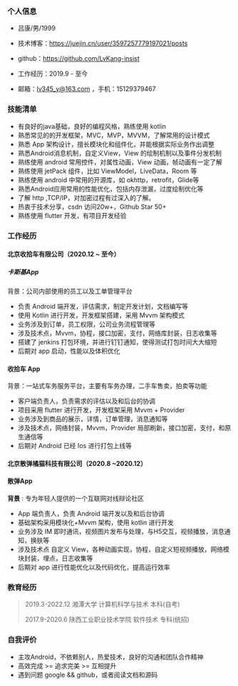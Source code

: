 ### 个人信息

 - 吕康/男/1999 
 - 技术博客：https://juejin.cn/user/3597257779197021/posts
 - github：https://github.com/LvKang-insist

 - 工作经历：2019.9 - 至今

 - 邮箱：lv345_y@163.com ，手机：15129379467
### 技能清单

- 有良好的java基础，良好的编程风格，熟练使用 kotlin
- 熟悉常见的的开发框架，MVC，MVP，MVVM，了解常用的设计模式
- 熟悉 App 架构设计，擅长模块化和组件化，并能根据实际业务作出调整
- 熟悉Android消息机制，自定义View，View 的绘制机制以及事件分发机制
- 熟练使用 android 常用控件，对属性动画，View 动画，帧动画有一定了解
- 熟练使用 jetPack 组件，比如 ViewModel，LiveData，Room 等
- 熟练使用 android 中常用的开源库，如 okhttp，retrofit，Glide等
- 熟悉Android应用常用的性能优化，包括内存泄漏，过度绘制优化等
- 了解 http ,TCP/IP，对加密过程有过深入的了解。
- 热衷于技术分享，csdn 访问20w+，Github Star 50+
- 熟练使用 flutter 开发，有项目开发经验
### 工作经历

#### 北京收拾车有限公司（2020.12 ~ 至今）

##### 卡斯基App

背景：公司内部使用的员工以及工单管理平台

- 负责 Android 端开发，评估需求，制定开发计划，文档编写等
- 使用 Kotlin 进行开发，开发框架搭建，采用 Mvvm 架构模式
- 业务涉及到订单，员工权限，公司业务流程管理等
- 涉及技术点，Mvvm，协程，接口加密，支付，网络库封装，日志收集等
- 搭建了 jenkins 打包环境，并进行钉钉通知，使得测试打包时间大大缩短
- 后期对 app 启动，性能以及体积优化

#### 收拾车 App

背景：一站式车务服务平台，主要有车务办理，二手车售卖，拍卖等功能

- 客户端负责人，负责需求的评估以及和后台的协调
- 项目采用 flutter 进行开发，开发框架采用 Mvvm + Provider
- 业务涉及到商品的展示，详情，订单管理，消息通知等
- 涉及技术点，网络封装，Mvvm，Provider 局部刷新，接口加密，支付，和原生通信等
- 后期对 Android 已经 Ios 进行打包上线等

#### 北京散弹橘猫科技有限公司（2020.8 ~2020.12）

#### 散弹App

**背景** :  专为年轻人提供的一个互联网对线辩论社区

- App 端负责人，负责 Android 端开发以及和后台协调
- 基础架构采用模块化+Mvvm 架构，使用 kotlin 进行开发
- 业务涉及 IM 即时通讯，视频图片发布与处理，与H5交互，视频播放，消息通知，换肤等
- 涉及技术点 自定义 View，各种动画实现，协程，自定义短视频播放，网络模块封装，埋点，日志收集等
- 后期对 app 进行性能优化以及代码优化，提高运行效率

### 教育经历

> 2019.3-2022.12 湘潭大学 计算机科学与技术 本科(自考)
>
> 2017.9-2020.6 陕西工业职业技术学院 软件技术 专科(统招)

### 自我评价

- 主攻Android，不依赖别人，热爱技术，良好的沟通和团队合作精神
- 高效完成 >= 追求完美 >= 互相提升
- 遇到问题 google && github，或者阅读文档和源码
